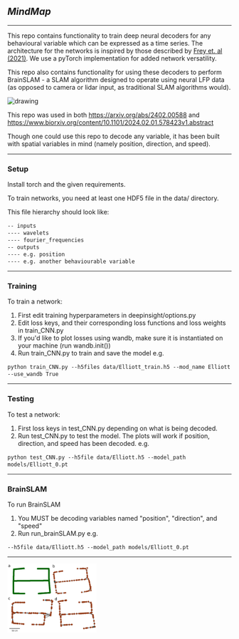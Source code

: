 ## *MindMap*

---

This repo contains functionality to train deep neural decoders for any behavioural variable which can be expressed as 
a time series. The architecture for the networks is inspired by those described by 
[Frey et. al (2021)](https://elifesciences.org/articles/66551). We use a pyTorch implementation for added network 
versatility. 

This repo also contains functionality for using these decoders to perform BrainSLAM - 
a SLAM algorithm designed to operate using neural
LFP data (as opposed to camera or lidar input, as traditional SLAM algorithms would).

<img src="BrainSLAM.gif" alt="drawing"/>

This repo was used in both https://arxiv.org/abs/2402.00588 and https://www.biorxiv.org/content/10.1101/2024.02.01.578423v1.abstract

Though one could use this repo to decode any variable, it has been built with spatial variables in mind
(namely position, direction, and speed).

---

### Setup

Install torch and the given requirements. 

To train networks, you need at least one HDF5 file in the data/ directory.

This file hierarchy should look like:
```
-- inputs
---- wavelets
---- fourier_frequencies
-- outputs
---- e.g. position
---- e.g. another behaviourable variable
```

---

### Training

To train a network: 
1. First edit training hyperparameters in deepinsight/options.py
2. Edit loss keys, and their corresponding loss functions and loss weights in train_CNN.py
3. If you'd like to plot losses using wandb, make sure it is instantiated on your machine (run wandb.init())
4. Run train_CNN.py to train and save the model e.g.
```
python train_CNN.py --h5files data/Elliott_train.h5 --mod_name Elliott --use_wandb True
```

---

### Testing

To test a network: 
1. First loss keys in test_CNN.py depending on what is being decoded.
2. Run test_CNN.py to test the model. The plots will work if position, direction, and speed has been decoded. e.g.
```
python test_CNN.py --h5file data/Elliott.h5 --model_path models/Elliott_0.pt
```

---

### BrainSLAM

To run BrainSLAM
1. You MUST be decoding variables named "position", "direction", and "speed"
2. Run run_brainSLAM.py e.g.
```
--h5file data/Elliott.h5 --model_path models/Elliott_0.pt
```

---

<img src="thumbnail.png" alt="drawing" width="200"/>

